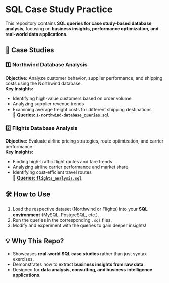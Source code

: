 # SQL Case Study Practice

This repository contains **SQL queries for case study-based database analysis**, focusing on **business insights, performance optimization, and real-world data applications**.

## 📂 Case Studies
### **1️⃣ Northwind Database Analysis**
**Objective:** Analyze customer behavior, supplier performance, and shipping costs using the Northwind database.  
**Key Insights:**
- Identifying high-value customers based on order volume
- Analyzing supplier revenue trends
- Examining average freight costs for different shipping destinations  
📂 **[Queries: `1-northwind-database_queries.sql`](1-northwind-database_queries.sql)**

### **2️⃣ Flights Database Analysis**
**Objective:** Evaluate airline pricing strategies, route optimization, and carrier performance.  
**Key Insights:**
- Finding high-traffic flight routes and fare trends
- Analyzing airline carrier performance and market share
- Identifying cost-efficient travel routes  
📂 **[Queries: `flights_analysis.sql`](flights/flights_analysis.sql)**

## 🛠️ How to Use
1. Load the respective dataset (Northwind or Flights) into your **SQL environment** (MySQL, PostgreSQL, etc.).
2. Run the queries in the corresponding `.sql` files.
3. Modify and experiment with the queries to gain deeper insights!

## 💡 Why This Repo?
- Showcases **real-world SQL case studies** rather than just syntax exercises.
- Demonstrates how to extract **business insights from raw data**.
- Designed for **data analysis, consulting, and business intelligence applications**.
